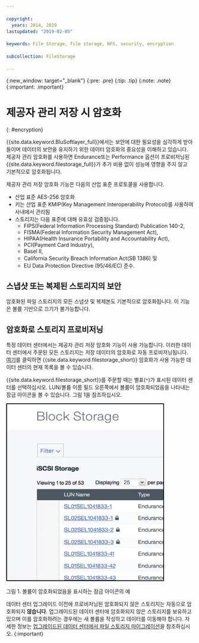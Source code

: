 ```yaml
---

copyright:
  years: 2014, 2019
lastupdated: "2019-02-05"

keywords: File Storage, file storage, NFS, security, encryption

subcollection: FileStorage

---
```

{:new_window: target="_blank"}
{:pre: .pre}
{:tip: .tip}
{:note: .note}
{:important: .important}

# 제공자 관리 저장 시 암호화
{: #encryption}

{{site.data.keyword.BluSoftlayer_full}}에서는 보안에 대한 필요성을 심각하게 받아들이며 데이터의 보안을 유지하기 위한 데이터 암호화의 중요성을 이해하고 있습니다. 제공자 관리 암호화를 사용하면 Endurance또는 Performance 옵션이 프로비저닝된 {{site.data.keyword.filestorage_full}}가 추가 비용 없이 성능에 영향을 주지 않고 기본적으로 암호화됩니다.

제공자 관리 저장 암호화 기능은 다음의 산업 표준 프로토콜을 사용합니다.

* 산업 표준 AES-256 암호화
* 키는 산업 표준 KMIP(Key Management Interoperability Protocol)를 사용하여 사내에서 관리됨
* 스토리지는 다음 표준에 대해 유효성 검증됩니다.
    - FIPS(Federal Information Processing Standard) Publication 140-2,
    - FISMA(Federal Information Security Management Act),
    - HIPAA(Health Insurance Portability and Accountability Act),
    - PCI(Payment Card Industry),
    - Basel II,
    - California Security Breach Information Act(SB 1386) 및
    - EU Data Protection Directive (95/46/EC) 준수.

## 스냅샷 또는 복제된 스토리지의 보안  

암호화된 파일 스토리지의 모든 스냅샷 및 복제본도 기본적으로 암호화됩니다. 이 기능은 볼륨 기반으로 끄기가 불가능합니다.

## 암호화로 스토리지 프로비저닝

특정 데이터 센터에서는 제공자 관리 저장 암호화 기능이 사용 가능합니다. 이러한 데이터 센터에서 주문된 모든 스토리지는 저장 데이터의 암호화로 자동 프로비저닝됩니다. [여기](/docs/infrastructure/FileStorage?topic=FileStorage-news)를 클릭하면 {{site.data.keyword.filestorage_short}} 암호화가 사용 가능한 데이터 센터의 현재 목록을 볼 수 있습니다.

{{site.data.keyword.filestorage_short}}를 주문할 때는 별표(`*`)가 표시된 데이터 센터를 선택하십시오. LUN/볼륨 이름 필드 오른쪽에서 볼륨이 암호화되었음을 나타내는 잠금 아이콘을 볼 수 있습니다. 그림 1을 참조하십시오.

![LUN이 암호화되었음을 표시하는 잠금 아이콘](/images/encryptedstorage.png)
<caption>그림 1. 볼륨이 암호화되었음을 표시하는 잠금 아이콘의 예</caption>

데이터 센터 업그레이드 이전에 프로비저닝된 암호화되지 않은 스토리지는 자동으로 암호화되지 **않습니다**. 업그레이드된 데이터 센터에 암호화되지 않은 스토리지를 보유하고 있으며 이를 암호화하려는 경우에는 새 볼륨을 작성하고 데이터를 이동해야 합니다. 자세한 정보는 [업그레이드된 데이터 센터에서 파일 스토리지 마이그레이션](/docs/infrastructure/FileStorage?topic=FileStorage-migratestorage)을 참조하십시오.
{:important}
